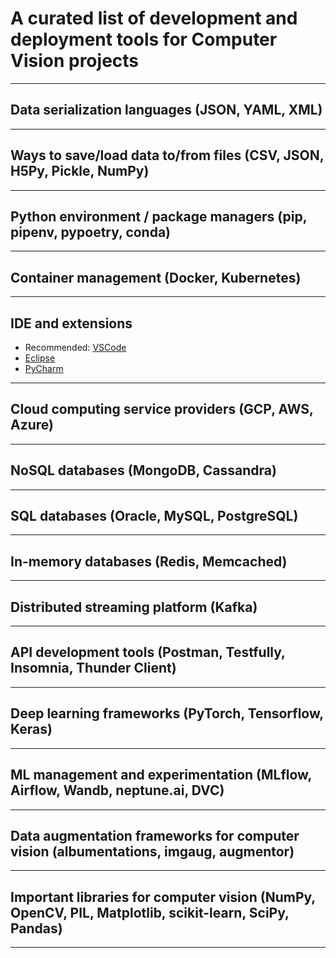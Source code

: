 # A curated list of development and deployment tools for Computer Vision projects
---
## Data serialization languages (JSON, YAML, XML)
---
## Ways to save/load data to/from files (CSV, JSON, H5Py, Pickle, NumPy)
---
## Python environment / package managers (pip, pipenv, pypoetry, conda)
---
## Container management (Docker, Kubernetes)
---
## IDE and extensions
- Recommended: [VSCode](https://code.visualstudio.com)
- [Eclipse](https://www.eclipse.org)
- [PyCharm](https://www.jetbrains.com/pycharm/)
---
## Cloud computing service providers (GCP, AWS, Azure)
---
## NoSQL databases (MongoDB, Cassandra)
---
## SQL databases (Oracle, MySQL, PostgreSQL)
---
## In-memory databases (Redis, Memcached)
---
## Distributed streaming platform (Kafka)
---
## API development tools (Postman, Testfully, Insomnia, Thunder Client)
---
## Deep learning frameworks (PyTorch, Tensorflow, Keras)
---
## ML management and experimentation (MLflow, Airflow, Wandb, neptune.ai, DVC)
--- 
## Data augmentation frameworks for computer vision (albumentations, imgaug, augmentor)
---
## Important libraries for computer vision (NumPy, OpenCV, PIL, Matplotlib, scikit-learn, SciPy, Pandas)
---

